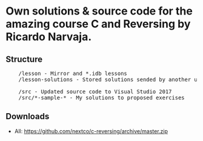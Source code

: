 # Own solutions & source code for the amazing course C and Reversing by Ricardo Narvaja.<br/>


## Structure
<pre>
	/lesson - Mirror and *.idb lessons
	/lesson-solutions - Stored solutions sended by another users
	
	/src - Updated source code to Visual Studio 2017
	/src/*-sample-* - My solutions to proposed exercises
</pre>


## Downloads
- All: https://github.com/nextco/c-reversing/archive/master.zip
